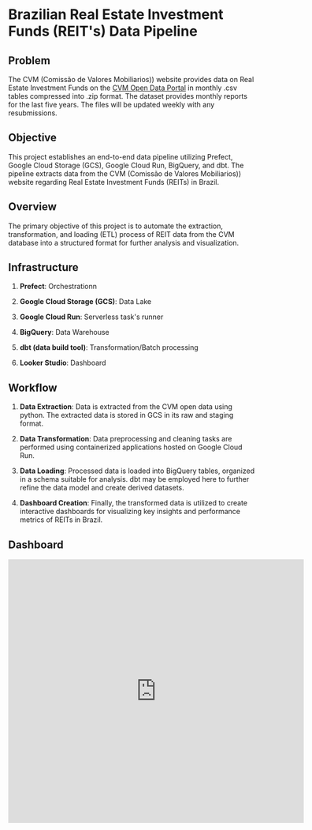 # Brazilian Real Estate Investment Funds (REIT's) Data Pipeline
## Problem
The CVM (Comissão de Valores Mobiliarios)) website provides data on Real Estate Investment Funds on the [CVM Open Data Portal](https://dados.cvm.gov.br/dataset/fii-doc-inf_mensal) in monthly .csv tables compressed into .zip format. The dataset provides monthly reports for the last five years. The files will be updated weekly with any resubmissions. 
## Objective
This project establishes an end-to-end data pipeline utilizing Prefect, Google Cloud Storage (GCS), Google Cloud Run, BigQuery, and dbt. The pipeline extracts data from the CVM (Comissão de Valores Mobiliarios)) website regarding Real Estate Investment Funds (REITs) in Brazil.

## Overview

The primary objective of this project is to automate the extraction, transformation, and loading (ETL) process of REIT data from the CVM database into a structured format for further analysis and visualization.

## Infrastructure

1. **Prefect**: Orchestrationn
   
2. **Google Cloud Storage (GCS)**: Data Lake
   
3. **Google Cloud Run**: Serverless task's runner
   
4. **BigQuery**: Data Warehouse
   
5. **dbt (data build tool)**: Transformation/Batch processing

6. **Looker Studio**: Dashboard

## Workflow

1. **Data Extraction**: Data is extracted from the CVM open data using python. The extracted data is stored in GCS in its raw and staging format.
   
2. **Data Transformation**: Data preprocessing and cleaning tasks are performed using containerized applications hosted on Google Cloud Run. 
   
3. **Data Loading**: Processed data is loaded into BigQuery tables, organized in a schema suitable for analysis. dbt may be employed here to further refine the data model and create derived datasets.
   
4. **Dashboard Creation**: Finally, the transformed data is utilized to create interactive dashboards for visualizing key insights and performance metrics of REITs in Brazil. 

## Dashboard

<iframe width="600" height="534" src="https://lookerstudio.google.com/embed/reporting/b97f7247-c3de-4927-b021-a3fe74d671d2/page/1M" frameborder="0" style="border:0" allowfullscreen sandbox="allow-storage-access-by-user-activation allow-scripts allow-same-origin allow-popups allow-popups-to-escape-sandbox"></iframe>


